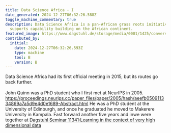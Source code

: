 ```yaml
---
title: Data Science Africa - I
date_generated: 2024-12-27T06:32:26.588Z
toggle_machine_commentary: true
description: D﻿ata Science Africa is a pan-African grass roots initiative that
  supports capability building on the African continent.
featured_image: https://www.dagstuhl.de/storage/media/0001/1425/conversions/11341.01.l.jpg
contributed_by:
  initial:
    date: 2024-12-27T06:32:26.593Z
    type: machine
    tool: B
    version: B
---
```

D﻿ata Science Africa had its first official meeting in 2015, but its routes go back further. \
\
J﻿ohn Quinn was a PhD student who I first met at NeurIPS in 2005. <https://proceedings.neurips.cc/paper_files/paper/2005/hash/aeefb050911334869a7a5d9e4d0e1689-Abstract.html> He was a PhD student at the University of Edinburgh, and once he graduated he moved to Makerere University in Kampala. Fast forward another five years and inwe were together at [Dagstuhl Seminar 11341:Learning in the context of very high dimensional data](https://www.dagstuhl.de/seminars/seminar-calendar/seminar-details/11341)